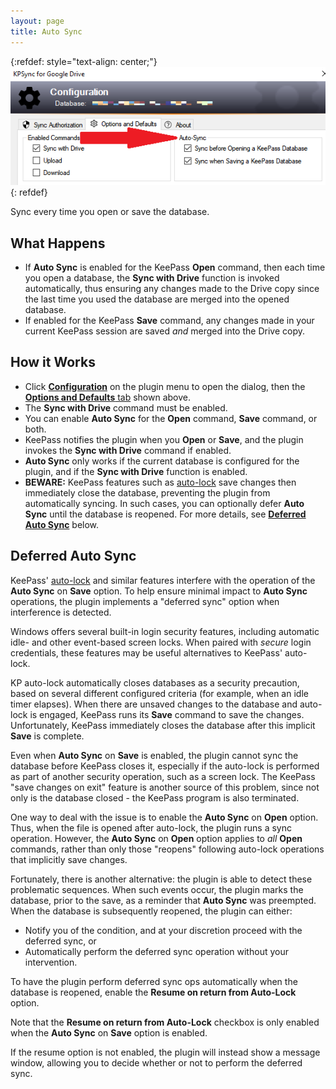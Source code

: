 ```yaml
---
layout: page
title: Auto Sync
---
```


{:refdef: style="text-align: center;"}
![Auto Sync Config](../assets/img/auto-sync.png)
{: refdef}

Sync every time you open or save the database.

## What Happens
* If **Auto Sync** is enabled for the KeePass **Open** command, then each time you open a 
database, the **Sync with Drive** function is invoked automatically, thus
ensuring any changes made to the Drive copy since the last time you used the
database are merged into the opened database.
* If enabled for the KeePass **Save** command, any changes made in your current KeePass session are saved *and* merged into the Drive copy.

## How it Works
* Click [**Configuration**](../install/config#configuration-window) on the
plugin menu to open the dialog, then the
[**Options and Defaults** tab](../install/config#options-and-defaults)
shown above.
* The **Sync with Drive** command must be enabled.
* You can enable **Auto Sync** for the **Open** command, **Save** command, or both.
* KeePass notifies the plugin when you **Open** or **Save**, and the plugin invokes the **Sync with Drive** command if enabled.
* **Auto Sync** only works if the current database is configured for the plugin,
and if the **Sync with Drive** function is enabled.
* **BEWARE:** KeePass features such as [auto-lock](https://keepass.info/help/base/security.html#seclocking) save changes then immediately close the database, preventing the plugin from automatically syncing.  In such cases, you can optionally defer **Auto Sync** until the database is reopened.  For more details, see [**Deferred Auto Sync**](#deferred-auto-sync) below.

## Deferred Auto Sync
KeePass' [auto-lock](https://keepass.info/help/base/security.html#seclocking) and similar features interfere with the operation of the **Auto Sync** on **Save** option.  To help ensure minimal impact to **Auto Sync** operations, the plugin implements a "deferred sync" option when interference is detected.

<div class="alert alert-secondary" role="alert">
Windows offers several built-in login security features, including automatic idle- and other event-based screen locks.  When paired with <em>secure</em> login credentials, these features may be useful alternatives to KeePass' auto-lock.
</div>

KP auto-lock automatically closes databases as a security precaution, based on several different configured criteria (for example, when an idle timer elapses).  When there are unsaved changes to the database and auto-lock is engaged, KeePass runs its **Save** command to save the changes. Unfortunately, KeePass immediately closes the database after this implicit **Save** is complete. 

Even when **Auto Sync** on **Save** is enabled, the plugin cannot sync the database before KeePass closes it, especially if the auto-lock is performed as part of another security operation, such as a screen lock. The KeePass "save changes on exit" feature is another source of this problem, since not only is the database closed - the KeePass program is also terminated.

One way to deal with the issue is to enable the **Auto Sync** on **Open** option.  Thus, when the file is opened after auto-lock, the plugin runs a sync operation.  However, the **Auto Sync** on **Open** option applies to *all*  **Open** commands, rather than only those "reopens" following auto-lock operations that implicitly save changes.

Fortunately, there is another alternative: the plugin is able to detect these problematic sequences.  When such events occur, the plugin marks the database, prior to the save, as a reminder that **Auto Sync** was preempted. When the database is subsequently reopened, the plugin can either:
* Notify you of the condition, and at your discretion proceed with the deferred sync, or 
* Automatically perform the deferred sync operation without your intervention.

To have the plugin perform deferred sync ops automatically when the database is reopened, enable the **Resume on return from Auto-Lock** option.  

<div class="alert alert-secondary" role="alert">
Note that the <b>Resume on return from Auto-Lock</b> checkbox is only enabled when the <b>Auto Sync</b> on <b>Save</b> option is enabled.
</div>

If the resume option is not enabled, the plugin will instead show a message window, allowing you to decide whether or not to perform the deferred sync.




